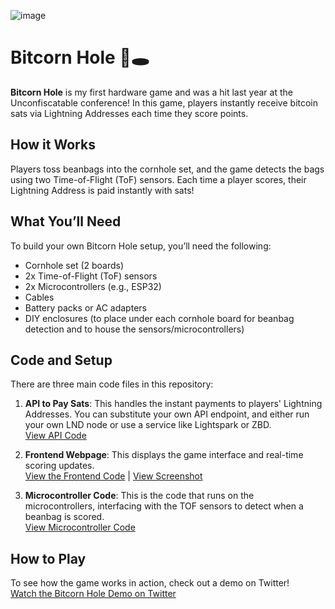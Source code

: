 ![image](https://github.com/user-attachments/assets/6203ecbb-de3d-4308-81ec-74ea63075224)

# Bitcorn Hole 🌽🕳️

**Bitcorn Hole** is my first hardware game and was a hit last year at the Unconfiscatable conference! In this game, players instantly receive bitcoin sats via Lightning Addresses each time they score points.

## How it Works

Players toss beanbags into the cornhole set, and the game detects the bags using two Time-of-Flight (ToF) sensors. Each time a player scores, their Lightning Address is paid instantly with sats!

## What You’ll Need

To build your own Bitcorn Hole setup, you’ll need the following:

- Cornhole set (2 boards)
- 2x Time-of-Flight (ToF) sensors
- 2x Microcontrollers (e.g., ESP32)
- Cables
- Battery packs or AC adapters
- DIY enclosures (to place under each cornhole board for beanbag detection and to house the sensors/microcontrollers)

## Code and Setup

There are three main code files in this repository:

1. **API to Pay Sats**: This handles the instant payments to players' Lightning Addresses. You can substitute your own API endpoint, and either run your own LND node or use a service like Lightspark or ZBD.  
   [View API Code](#link-to-api-code)

2. **Frontend Webpage**: This displays the game interface and real-time scoring updates.  
   [View the Frontend Code](#link-to-frontend-code) | [View Screenshot](#link-to-screenshot)

3. **Microcontroller Code**: This is the code that runs on the microcontrollers, interfacing with the TOF sensors to detect when a beanbag is scored.  
   [View Microcontroller Code](#link-to-microcontroller-code)

## How to Play

To see how the game works in action, check out a demo on Twitter!  
[Watch the Bitcorn Hole Demo on Twitter](https://x.com/D_plus__plus/status/1807889900093821104)
